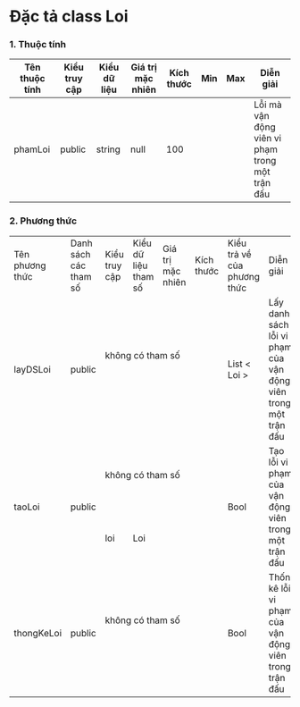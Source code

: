 # Đặc tả class Loi

### 1. Thuộc tính

| Tên thuộc tính | Kiểu truy cập | Kiểu dữ liệu | Giá trị mặc nhiên | Kích thước | Min | Max | Diễn giải                                       |
| -------------- | ------------- | ------------ | ----------------- | ---------- | --- | --- | ----------------------------------------------- |
| phamLoi        | public        | string       | null              | 100        |     |     | Lỗi mà vận động viên vi phạm trong một trận đấu |

### 2. Phương thức

<table>
    <tr>
        <td>Tên phương thức</td>
        <td>Danh sách các tham số</td>
        <td>Kiểu truy cập</td>
        <td>Kiểu dữ liệu tham số</td>
        <td>Giá trị mặc nhiên</td>
        <td>Kích thước</td>
        <td>Kiểu trả về của phương thức</td>
        <td>Diễn giải</td>
    </tr>
    <!-- -----------------------------taoDoi------------------- -->
    <tr>
      <td rowspan="2">layDSLoi</td>
      <td rowspan="2">public</td>
      <td colspan="4">không có tham số</td>
      <td rowspan="2">List < Loi ></td>
      <td rowspan="2">Lấy danh sách lỗi vi phạm của vận động viên trong một trận đấu</td>
    </tr>
    <td colspan="4"></td>
    <tr>
      <td rowspan="2">taoLoi</td>
      <td rowspan="2">public</td>
      <td colspan="4">không có tham số</td>
      <td rowspan="2">Bool</td>
      <td rowspan="2">Tạo lỗi vi phạm của vận động viên trong một trận đấu</td>
    </tr>
     <tr>
      <td>loi</td>
      <td>Loi</td>
      <td></td>
      <td></td>
    </tr>
      <tr>
      <td rowspan="2">thongKeLoi</td>
      <td rowspan="2">public</td>
      <td colspan="4">không có tham số</td>
      <td rowspan="2">Bool</td>
      <td rowspan="2">Thống kê lỗi vi phạm của vận động viên trong trận đấu</td>
    </tr>
      <td colspan="4"></td>
</table>
